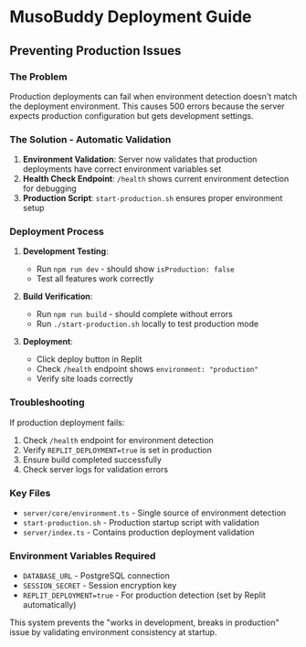 # MusoBuddy Deployment Guide

## Preventing Production Issues

### The Problem
Production deployments can fail when environment detection doesn't match the deployment environment. This causes 500 errors because the server expects production configuration but gets development settings.

### The Solution - Automatic Validation

1. **Environment Validation**: Server now validates that production deployments have correct environment variables set
2. **Health Check Endpoint**: `/health` shows current environment detection for debugging
3. **Production Script**: `start-production.sh` ensures proper environment setup

### Deployment Process

1. **Development Testing**: 
   - Run `npm run dev` - should show `isProduction: false`
   - Test all features work correctly

2. **Build Verification**:
   - Run `npm run build` - should complete without errors
   - Run `./start-production.sh` locally to test production mode

3. **Deployment**:
   - Click deploy button in Replit
   - Check `/health` endpoint shows `environment: "production"`
   - Verify site loads correctly

### Troubleshooting

If production deployment fails:

1. Check `/health` endpoint for environment detection
2. Verify `REPLIT_DEPLOYMENT=true` is set in production
3. Ensure build completed successfully
4. Check server logs for validation errors

### Key Files

- `server/core/environment.ts` - Single source of environment detection
- `start-production.sh` - Production startup script with validation
- `server/index.ts` - Contains production deployment validation

### Environment Variables Required

- `DATABASE_URL` - PostgreSQL connection
- `SESSION_SECRET` - Session encryption key
- `REPLIT_DEPLOYMENT=true` - For production detection (set by Replit automatically)

This system prevents the "works in development, breaks in production" issue by validating environment consistency at startup.